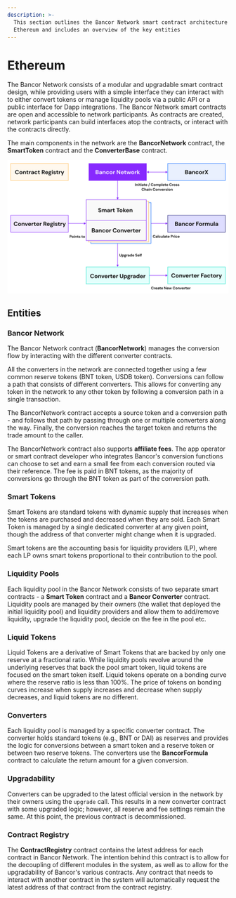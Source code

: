 ```yaml
---
description: >-
  This section outlines the Bancor Network smart contract architecture on
  Ethereum and includes an overview of the key entities
---
```


# Ethereum

The Bancor Network consists of a modular and upgradable smart contract design, while providing users with a simple interface they can interact with to either convert tokens or manage liquidity pools via a public API or a public interface for Dapp integrations. The Bancor Network smart contracts are open and accessible to network participants. As contracts are created, network participants can build interfaces atop the contracts, or interact with the contracts directly.

The main components in the network are the **BancorNetwork** contract, the **SmartToken** contract and the **ConverterBase** contract.

![](../.gitbook/assets/graph-1.png)

## Entities

### Bancor Network

The Bancor Network contract \(**BancorNetwork**\) manages the conversion flow by interacting with the different converter contracts.

All the converters in the network are connected together using a few common reserve tokens \(BNT token, USDB token\). Conversions can follow a path that consists of different converters. This allows for converting any token in the network to any other token by following a conversion path in a single transaction.

The BancorNetwork contract accepts a source token and a conversion path - and follows that path by passing through one or multiple converters along the way. Finally, the conversion reaches the target token and returns the trade amount to the caller.

The BancorNetwork contract also supports **affiliate fees**. The app operator or smart contract developer who integrates Bancor's conversion functions can choose to set and earn a small fee from each conversion routed via their reference. The fee is paid in BNT tokens, as the majority of conversions go through the BNT token as part of the conversion path.

### Smart Tokens

Smart Tokens are standard tokens with dynamic supply that increases when the tokens are purchased and decreased when they are sold. Each Smart Token is managed by a single dedicated converter at any given point, though the address of that converter might change when it is upgraded.

Smart tokens are the accounting basis for liquidity providers \(LP\), where each LP owns smart tokens proportional to their contribution to the pool.

### Liquidity Pools

Each liquidity pool in the Bancor Network consists of two separate smart contracts - a **Smart Token** contract and a **Bancor Converter** contract. Liquidity pools are managed by their owners \(the wallet that deployed the initial liquidity pool\) and liquidity providers and allow them to add/remove liquidity, upgrade the liquidity pool, decide on the fee in the pool etc.

### Liquid Tokens

Liquid Tokens are a derivative of Smart Tokens that are backed by only one reserve at a fractional ratio. While liquidity pools revolve around the underlying reserves that back the pool smart token, liquid tokens are focused on the smart token itself. Liquid tokens operate on a bonding curve where the reserve ratio is less than 100%. The price of tokens on bonding curves increase when supply increases and decrease when supply decreases, and liquid tokens are no different.

### Converters

Each liquidity pool is managed by a specific converter contract. The converter holds standard tokens \(e.g., BNT or DAI\) as reserves and provides the logic for conversions between a smart token and a reserve token or between two reserve tokens. The converters use the **BancorFormula** contract to calculate the return amount for a given conversion.

### Upgradability

Converters can be upgraded to the latest official version in the network by their owners using the `upgrade` call. This results in a new converter contract with some upgraded logic; however, all reserve and fee settings remain the same. At this point, the previous contract is decommissioned.

### **Contract Registry**

The **ContractRegistry** contract contains the latest address for each contract in Bancor Network. The intention behind this contract is to allow for the decoupling of different modules in the system, as well as to allow for the upgradability of Bancor's various contracts. Any contract that needs to interact with another contract in the system will automatically request the latest address of that contract from the contract registry.

